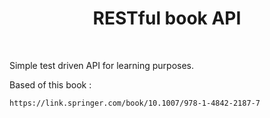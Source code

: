<p align="center">
    <h1 align="center">RESTful book API</h1>
    <br>
</p>

Simple test driven API for learning purposes.

Based of this book :

    https://link.springer.com/book/10.1007/978-1-4842-2187-7
